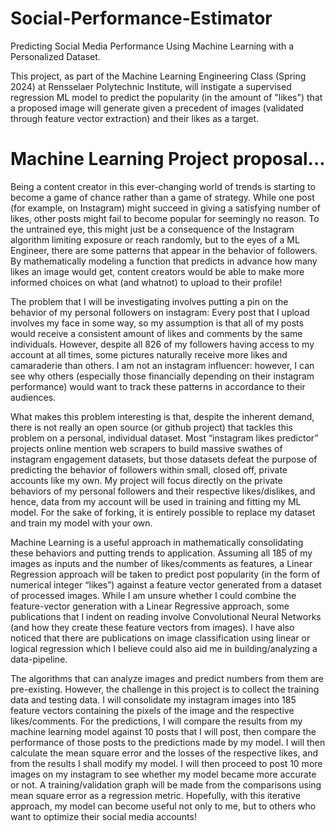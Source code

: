 # Social-Performance-Estimator
 Predicting Social Media Performance Using Machine Learning with a Personalized Dataset.

 This project, as part of the Machine Learning Engineering Class (Spring 2024) at Rensselaer Polytechnic Institute, will instigate a supervised regression ML model to predict the popularity (in the amount of "likes") that a proposed image will generate given a precedent of images (validated through feature vector extraction) and their likes as a target. 


# Machine Learning Project proposal...
 Being a content creator in this ever-changing world of trends is starting to become a game of chance rather than a game of strategy. While one post (for example, on Instagram) might succeed in giving a satisfying number of likes, other posts might fail to become popular for seemingly no reason. To the untrained eye, this might just be a consequence of the Instagram algorithm limiting exposure or reach randomly, but to the eyes of a ML Engineer, there are some patterns that appear in the behavior of followers. By mathematically modeling a function that predicts in advance how many likes an image would get, content creators would be able to make more informed choices on what (and whatnot) to upload to their profile!

 The problem that I will be investigating involves putting a pin on the behavior of my personal followers on instagram: Every post that I upload involves my face in some way, so my assumption is that all of my posts would receive a consistent amount of likes and comments by the same individuals. However, despite all 826 of my followers having access to my account at all times, some pictures naturally receive more likes and camaraderie than others. I am not an instagram influencer: however, I can see why others (especially those financially depending on their instagram performance) would want to track these patterns in accordance to their audiences.

 What makes this problem interesting is that, despite the inherent demand, there is not really an open source (or github project) that tackles this problem on a personal, individual dataset. Most “instagram likes predictor” projects online mention web scrapers to build massive swathes of instagram engagement datasets, but those datasets defeat the purpose of predicting the behavior of followers within small, closed off, private accounts like my own. My project will focus directly on the private behaviors of my personal followers and their respective likes/dislikes, and hence, data from my account will be used in training and fitting my ML model. For the sake of forking, it is entirely possible to replace my dataset and train my model with your own. 

 Machine Learning is a useful approach in mathematically consolidating these behaviors and putting trends to application. Assuming all 185 of my images as inputs and the number of likes/comments as features, a Linear Regression approach will be taken to predict post popularity (in the form of numerical integer “likes”) against a feature vector generated from a dataset of processed images. While I am unsure whether I could combine the feature-vector generation with a Linear Regressive approach, some publications that I indent on reading involve Convolutional Neural Networks (and how they create these feature vectors from images). I have also noticed that there are publications on image classification using linear or logical regression which I believe could also aid me in building/analyzing a data-pipeline.

 The algorithms that can analyze images and predict numbers from them are pre-existing. However, the challenge in this project is to collect the training data and testing data. I will consolidate my instagram images into 185 feature vectors containing the pixels of the image and the respective likes/comments. For the predictions, I will compare the results from my machine learning model against 10 posts that I will post, then compare the performance of those posts to the predictions made by my model. I will then calculate the mean square error and the losses of the respective likes, and from the results I shall modify my model. I will then proceed to post 10 more images on my instagram to see whether my model became more accurate or not. A training/validation graph will be made from the comparisons using mean square error as a regression metric. Hopefully, with this iterative approach, my model can become useful not only to me, but to others who want to optimize their social media accounts!

